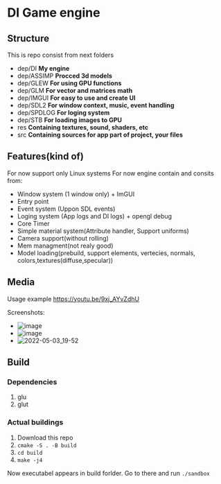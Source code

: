 # DI Game engine

## Structure
This is repo consist from next folders
* dep/DI **My engine**
* dep/ASSIMP **Procced 3d models**
* dep/GLEW **For using GPU functions**
* dep/GLM **For vector and matrices math**
* dep/IMGUI **For easy to use and create UI**
* dep/SDL2  **For window context, music, event handling**
* dep/SPDLOG **For loging system**
* dep/STB **For loading images to GPU**
* res **Containing textures, sound, shaders, etc**
* src **Containing sources for app part of project, your files**

## Features(kind of)
For now support only Linux systems
For now engine contain and consits from:
   * Window system (1 window only) + ImGUI
   * Entry  point  
   * Event system  (Uppon SDL events)
   * Loging system (App logs and DI logs) + opengl debug
   * Core Timer
   * Simple material system(Attribute handler, Support uniforms)
   * Camera support(without rolling)
   * Mem managment(not realy good)
   * Model loading(prebuild, support elements, vertecies, normals, colors,textures(diffuse,specular))

## Media
Usage example https://youtu.be/9xj_AYvZdhU

Screenshots:
* ![image](https://user-images.githubusercontent.com/70476470/166501050-6200d706-3dd9-4c05-970e-2165656b0c9e.png)
* ![image](https://user-images.githubusercontent.com/70476470/166501135-0f58c9f4-ff0c-4f79-b658-34925d1ba908.png)
* ![2022-05-03_19-52](https://user-images.githubusercontent.com/70476470/166501526-574ea1ec-0990-46cf-8ae9-37dc139db194.png)

## Build
### Dependencies
1. glu
2. glut

### Actual buildings
1. Download this repo
2. ``` cmake -S . -B build ```
3. ``` cd build ```
4. ``` make -j4 ```

Now executabel appears in build forlder. Go to there and run 
``` ./sandbox ```
